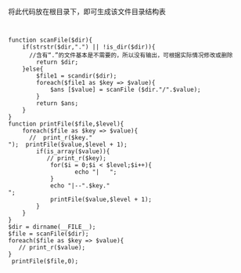 将此代码放在根目录下，即可生成该文件目录结构表
<pre><code>

function scanFile($dir){
    if(strstr($dir,".") || !is_dir($dir)){
      //含有“.”的文件基本是不需要的，所以没有输出，可根据实际情况修改或删除
        return $dir;
    }else{
        $file1 = scandir($dir);
        foreach($file1 as $key => $value){
            $ans [$value] = scanFile ($dir."/".$value);
        }
        return $ans;
    }
}
function printFile($file,$level){
    foreach($file as $key => $value){
      //  print_r($key."<br>");  printFile($value,$level + 1);
        if(is_array($value)){
           // print_r($key);
            for($i = 0;$i < $level;$i++){
                   echo "|&nbsp;&nbsp;&nbsp;";
            }
            echo "|--".$key."<br>";
            printFile($value,$level + 1);
        }
    }
}
$dir = dirname(__FILE__);
$file = scanFile($dir);
foreach($file as $key => $value){
   // print_r($value);
}
 printFile($file,0);

</code></pre>
